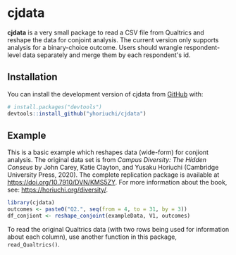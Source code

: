 # cjdata

<!-- badges: start -->
<!-- badges: end -->

**cjdata** is a very small package to read a CSV file from Qualtrics and reshape the data for conjoint analysis. The current version only supports analysis for a binary-choice outcome. Users should wrangle respondent-level data separately and merge them by each respondent's id. 

## Installation

You can install the development version of cjdata from [GitHub](https://github.com/) with:

``` r
# install.packages("devtools")
devtools::install_github("yhoriuchi/cjdata")
```

## Example

This is a basic example which reshapes data (wide-form) for conjiont analysis. The original data set is from *Campus Diversity: The Hidden Conseus* by John Carey, Katie Clayton, and Yusaku Horiuchi (Cambridge University Press, 2020). The complete replication package is available at https://doi.org/10.7910/DVN/KMS5ZY. For more information about the book, see: https://horiuchi.org/diversity/.

``` r
library(cjdata)
outcomes <- paste0("Q2.", seq(from = 4, to = 31, by = 3))
df_conjiont <- reshape_conjoint(exampleData, V1, outcomes)
```

To read the original Qualtrics data (with two rows being used for information about each column), use another function in this package, <code>read_Qualtrics()</code>.
